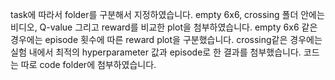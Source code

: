 task에 따라서 folder를 구분해서 지정하였습니다. empty 6x6, crossing 폴더 안에는 비디오, Q-value 그리고 reward를 비교한 plot을 첨부하였습니다. empty 6x6 같은 경우에는 episode 횟수에 따른 reward plot을 구분했습니다.
crossing같은 경우에는 실험 내에서 최적의 hyperparameter 값과 episode로 한 결과를 첨부했습니다. 코드는 따로 code folder에 첨부하였습니다.
